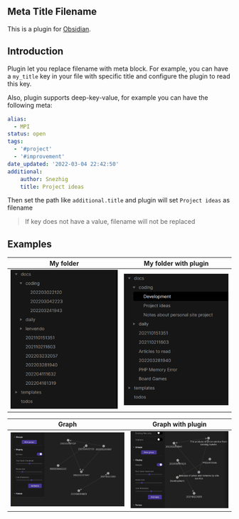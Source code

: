 ## Meta Title Filename

This is a plugin for [Obsidian](https://obsidian.md).


## Introduction

Plugin let you replace filename with meta block. For example, you can have a `my_title` 
key in your file with specific title and configure the plugin to read this key.

Also, plugin supports deep-key-value, for example you can have the following meta:
```yaml
alias:
  - MPI
status: open
tags:
  - '#project'
  - '#improvement'
date_updated: '2022-03-04 22:42:50'
additional:
    author: Snezhig
    title: Project ideas
```
Then set the path like `additional.title` and plugin will set `Project ideas` as filename

> If key does not have a value, filename will not be replaced

## Examples

|                My folder                 |               My folder with plugin                |
|:----------------------------------------:|:--------------------------------------------------:|
| ![](./github/images/Common%20Folder.png) | ![](./github/images/Structure%20with%20plugin.png) |

|                  Graph                  |               Graph with plugin                |
|:---------------------------------------:|:----------------------------------------------:|
| ![](./github/images/Common%20graph.png) | ![](./github/images/Graph%20with%20plugin.png) |